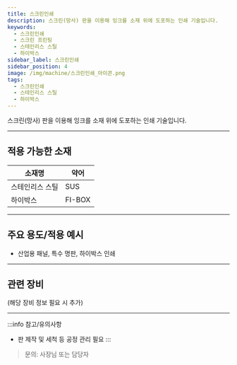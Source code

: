 ```yaml
---
title: 스크린인쇄
description: 스크린(망사) 판을 이용해 잉크를 소재 위에 도포하는 인쇄 기술입니다.
keywords:
  - 스크린인쇄
  - 스크린 프린팅
  - 스테인리스 스틸
  - 하이박스
sidebar_label: 스크린인쇄
sidebar_position: 4
image: /img/machine/스크린인쇄_아이콘.png
tags:
  - 스크린인쇄
  - 스테인리스 스틸
  - 하이박스
---
```


스크린(망사) 판을 이용해 잉크를 소재 위에 도포하는 인쇄 기술입니다.

---

## 적용 가능한 소재

| 소재명           | 약어   |
| ---------------- | ------ |
| 스테인리스 스틸  | SUS    |
| 하이박스         | FI-BOX |

---

## 주요 용도/적용 예시

- 산업용 패널, 특수 명판, 하이박스 인쇄

---

## 관련 장비

(해당 장비 정보 필요 시 추가)

---

:::info 참고/유의사항
- 판 제작 및 세척 등 공정 관리 필요
:::

> 문의: 사장님 또는 담당자 
